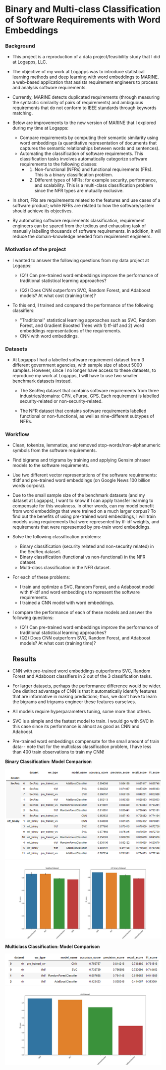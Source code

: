 # Binary and Multi-class Classification of Software Requirements with Word Embeddings



### Background

- This project is a reproduction of a data project/feasibility study that I did at Logapps, LLC.  
- The objective of my work at Logapps was to introduce statistical learning methods and deep learning with word embeddings to MARINE. a web-based application that assists requirement engineers to process and analysis software requirements.
- Currently, MARINE detects duplicated requirements (through measuring the syntactic similarity of pairs of requirements) and ambiguous requirements that do not conform to IEEE standards through keywords matching.
- Below are improvements to the new version of MARINE that I explored during my time at Logapps:

  - Compare requirements by computing their semantic similarity using word embeddings (a quantitative representation of documents that captures the semantic relationships between words and sentences).
  - Automating the classification of software requirements.  This classification tasks involves automatically categorize software requirements to the following classes:
    - 1) Non-functional (NFRs) and functional requirements (FRs).  This is a binary classification problem.
    - 2) Different types of NFRs: for example security, performance, and scalability.  This is a multi-class classification problem since the NFR types are  mutually exclusive.
- In short, FRs are requirements related to the features and use cases of a software product; while NFRs are related to how the software/system should achieve its objectives.
- By automating software requirements classification, requirement engineers can be spared from the tedious and exhausting task of manually labelling thousands of software requirements.  In addition, it will reduce the domain-knowledge needed from requirement engineers.




### Motivation of the project

- I wanted to answer the following questions from my data project at Logapps:

  - (Q1) Can pre-trained word embeddings improve the performance of traditional statistical learning approaches?

  - (Q2) Does CNN outperform SVC, Random Forest, and Adaboost models?  At what cost (training time)?

- To this end, I trained and compared the performance of the following classifiers:
  - "Traditional" statistical learning approaches such as SVC, Random Forest, and Gradient Boosted Trees with 1) tf-idf and 2) word embeddings representations of the requirements.
  - CNN with word embeddings.



### Datasets 

- At Logapps I had a labelled software requirement dataset from 3 different government agencies, with sample size of about 5000 samples.  However, since I no longer have access to these datasets, to reproduce my work at Logapps, I will have to use two smaller benchmark datasets instead.

  - The SecReq dataset that contains software requirements from three industries/domains: CPN, ePurse, GPS.  Each requirement is labelled security-related or non-security-related.

  - The NFR dataset that contains software requirements labelled functional or non-functional, as well as nine-different subtypes of NFRs.

    

### Workflow

- Clean, tokenize, lemmatize, and removed stop-words/non-alphanumeric symbols from the software requirements.
- Find bigrams and trigrams by training and applying Gensim phraser models to the software requirements.

- Use two different vector representations of the software requirements: tfidf and pre-trained word embeddings (on Google News 100 billion words corpora).
  
- Due to the small sample size of the benchmark datasets (and my dataset at Logapps), I want to know if I can apply transfer learning to compensate for this weakness.  In other words, can my model benefit from word embeddings that were trained on a much larger corpus?  To find out the benefits of using pre-trained word embeddings, I will train models using requirements that were represented by tf-idf weights, and requirements that were represented by pre-train word embeddings.
  
- Solve the following classification problems:
  - Binary classification (security related and non-security related) in the SecReq dataset.
  - Binary classification (functional vs non-functional) in the NFR dataset.
  - Multi-class classification in the NFR dataset.

- For each of these problems:

  - I train and optimize a SVC, Random Forest, and a Adaboost model with tf-idf and word embeddings to represent the software requirements.
  - I trained a CNN model with word embeddings.

- I  compare the performance of each of these models and answer the following questions:

  - (Q1) Can pre-trained word embeddings improve the performance of traditional statistical learning approaches?
  - (Q2) Does CNN outperform SVC, Random Forest, and Adaboost models?  At what cost (training time)?

  

  ## Results

- CNN with pre-trained word embeddings outperforms SVC, Random Forest and Adaboost classifiers in 2 out of the 3 classification tasks.
- For larger datasets, perhaps the performance difference would be wider.  One distinct advantage of CNN is that it automatically identify features that are informative in making predictions; thus, we don't have to learn the bigrams and trigrams engineer these features ourselves.
- All models require hyperparameters tuning, some more than others.
- SVC is a simple and the fastest model to train.  I would go with SVC in this case since its performance is almost as good as CNN and Adaboost.
- Pre-trained word embeddings compensate for the small amount of train data-- note that for the multiclass classification problem, I have less than 400 train observations to train my CNN!



**Binary Classification: Model Comparison**


![binaryResultTable](https://github.com/hfung4/Data-Projects/blob/master/software_requirements_classification/outputs/final_model_comparison/binary_results_table.jpeg)
![binaryResultPlot](https://github.com/hfung4/Data-Projects/blob/master/software_requirements_classification/outputs/final_model_comparison/binary_classification_results_all.jpeg)


**Multiclass Classification: Model Comparison**

![multiclassResultTable](https://github.com/hfung4/Data-Projects/blob/master/software_requirements_classification/outputs/final_model_comparison/multiclass_results_table.jpeg)
![multiclassResultPlot](https://github.com/hfung4/Data-Projects/blob/master/software_requirements_classification/outputs/final_model_comparison/multiclass_classification_results_all.jpeg)

